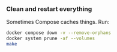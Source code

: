 ### Clean and restart everything
Sometimes Compose caches things. Run:  

```bash
docker compose down -v --remove-orphans
docker system prune -af --volumes
make
```